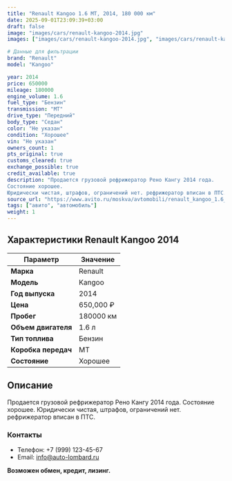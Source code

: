 ```yaml
---
title: "Renault Kangoo 1.6 MT, 2014, 180 000 км"
date: 2025-09-01T23:09:39+03:00
draft: false
image: "images/cars/renault-kangoo-2014.jpg"
images: ["images/cars/renault-kangoo-2014.jpg", "images/cars/renault-kangoo-2014-1.jpg", "images/cars/renault-kangoo-2014-2.jpg", "images/cars/renault-kangoo-2014-3.jpg", "images/cars/renault-kangoo-2014-4.jpg", "images/cars/renault-kangoo-2014-5.jpg", "images/cars/renault-kangoo-2014-6.jpg", "images/cars/renault-kangoo-2014-7.jpg", "images/cars/renault-kangoo-2014-8.jpg", "images/cars/renault-kangoo-2014-9.jpg"]

# Данные для фильтрации
brand: "Renault"
model: "Kangoo"

year: 2014
price: 650000
mileage: 180000
engine_volume: 1.6
fuel_type: "Бензин"
transmission: "MT"
drive_type: "Передний"
body_type: "Седан"
color: "Не указан"
condition: "Хорошее"
vin: "Не указан"
owners_count: 1
pts_original: true
customs_cleared: true
exchange_possible: true
credit_available: true
description: "Продается грузовой рефрижератор Рено Кангу 2014 года.
Состояние хорошее.
Юридически чистая, штрафов, ограничений нет. рефрижератор вписан в ПТС."
source_url: "https://www.avito.ru/moskva/avtomobili/renault_kangoo_1.6_mt_2014_180_000_km_7430291863?context=H4sIAAAAAAAA_wEfAOD_YToxOntzOjEzOiJsb2NhbFByaW9yaXR5IjtiOjA7fQseF2QfAAAA"
tags: ["авито", "автомобиль"]
weight: 1
---
```


## Характеристики Renault Kangoo 2014

| Параметр | Значение |
|----------|----------|
| **Марка** | Renault |
| **Модель** | Kangoo |
| **Год выпуска** | 2014 |
| **Цена** | 650,000 ₽ |
| **Пробег** | 180000 км |
| **Объем двигателя** | 1.6 л |
| **Тип топлива** | Бензин |
| **Коробка передач** | MT |
| **Состояние** | Хорошее |

## Описание

Продается грузовой рефрижератор Рено Кангу 2014 года.
Состояние хорошее.
Юридически чистая, штрафов, ограничений нет. рефрижератор вписан в ПТС.

### Контакты
- Телефон: +7 (999) 123-45-67
- Email: info@auto-lombard.ru

**Возможен обмен, кредит, лизинг.**
